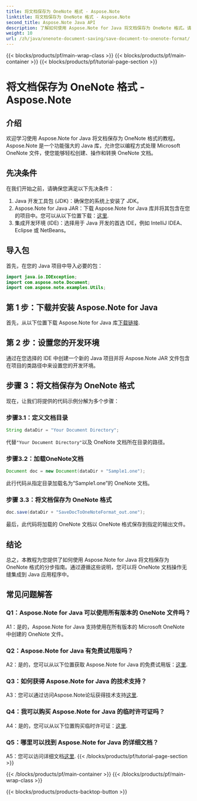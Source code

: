 ```yaml
---
title: 将文档保存为 OneNote 格式 - Aspose.Note
linktitle: 将文档保存为 OneNote 格式 - Aspose.Note
second_title: Aspose.Note Java API
description: 了解如何使用 Aspose.Note for Java 将文档保存为 OneNote 格式。请按照我们的分步指南进行无缝集成。
weight: 10
url: /zh/java/onenote-document-saving/save-document-to-onenote-format/
---
```


{{< blocks/products/pf/main-wrap-class >}}
{{< blocks/products/pf/main-container >}}
{{< blocks/products/pf/tutorial-page-section >}}

# 将文档保存为 OneNote 格式 - Aspose.Note

## 介绍

欢迎学习使用 Aspose.Note for Java 将文档保存为 OneNote 格式的教程。 Aspose.Note 是一个功能强大的 Java 库，允许您以编程方式处理 Microsoft OneNote 文件，使您能够轻松创建、操作和转换 OneNote 文档。

## 先决条件

在我们开始之前，请确保您满足以下先决条件：

1. Java 开发工具包 (JDK)：确保您的系统上安装了 JDK。
2.  Aspose.Note for Java JAR：下载 Aspose.Note for Java 库并将其包含在您的项目中。您可以从以下位置下载：[这里](https://releases.aspose.com/note/java/).
3. 集成开发环境 (IDE)：选择用于 Java 开发的首选 IDE，例如 IntelliJ IDEA、Eclipse 或 NetBeans。

## 导入包

首先，在您的 Java 项目中导入必要的包：

```java
import java.io.IOException;
import com.aspose.note.Document;
import com.aspose.note.examples.Utils;
```

## 第 1 步：下载并安装 Aspose.Note for Java

首先，从以下位置下载 Aspose.Note for Java 库[下载链接](https://releases.aspose.com/note/java/).

## 第 2 步：设置您的开发环境

通过在您选择的 IDE 中创建一个新的 Java 项目并将 Aspose.Note JAR 文件包含在项目的类路径中来设置您的开发环境。

## 步骤 3：将文档保存为 OneNote 格式

现在，让我们将提供的代码示例分解为多个步骤：

### 步骤3.1：定义文档目录

```java
String dataDir = "Your Document Directory";
```

代替`"Your Document Directory"`以及 OneNote 文档所在目录的路径。

### 步骤3.2：加载OneNote文档

```java
Document doc = new Document(dataDir + "Sample1.one");
```

此行代码从指定目录加载名为“Sample1.one”的 OneNote 文档。

### 步骤 3.3：将文档保存为 OneNote 格式

```java
doc.save(dataDir + "SaveDocToOneNoteFormat_out.one");
```

最后，此代码将加载的 OneNote 文档以 OneNote 格式保存到指定的输出文件。

## 结论

总之，本教程为您提供了如何使用 Aspose.Note for Java 将文档保存为 OneNote 格式的分步指南。通过遵循这些说明，您可以将 OneNote 文档操作无缝集成到 Java 应用程序中。

## 常见问题解答

### Q1：Aspose.Note for Java 可以使用所有版本的 OneNote 文件吗？

A1：是的，Aspose.Note for Java 支持使用在所有版本的 Microsoft OneNote 中创建的 OneNote 文件。

### Q2：Aspose.Note for Java 有免费试用版吗？

 A2：是的，您可以从以下位置获取 Aspose.Note for Java 的免费试用版：[这里](https://releases.aspose.com/).

### Q3：如何获得 Aspose.Note for Java 的技术支持？

 A3：您可以通过访问Aspose.Note论坛获得技术支持[这里](https://forum.aspose.com/c/note/28).

### Q4：我可以购买 Aspose.Note for Java 的临时许可证吗？

 A4：是的，您可以从以下位置购买临时许可证：[这里](https://purchase.aspose.com/temporary-license/).

### Q5：哪里可以找到 Aspose.Note for Java 的详细文档？

 A5：您可以访问详细文档[这里](https://reference.aspose.com/note/java/).
{{< /blocks/products/pf/tutorial-page-section >}}

{{< /blocks/products/pf/main-container >}}
{{< /blocks/products/pf/main-wrap-class >}}

{{< blocks/products/products-backtop-button >}}
